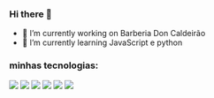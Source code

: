 ### Hi there 👋

- 🔭 I’m currently working on Barberia Don Caldeirão
- 🌱 I’m currently learning  JavaScript e python

### minhas tecnologias:

<div>
 <img src="https://cdn.jsdelivr.net/gh/devicons/devicon/icons/html5/html5-original-wordmark.svg" widet'60' />
 <img src="https://cdn.jsdelivr.net/gh/devicons/devicon/icons/css3/css3-original-wordmark.svg" />
 <img src="https://cdn.jsdelivr.net/gh/devicons/devicon/icons/javascript/javascript-original.svg" />
 <img src="https://cdn.jsdelivr.net/gh/devicons/devicon/icons/python/python-original.svg" />
 <img src="https://cdn.jsdelivr.net/gh/devicons/devicon/icons/git/git-original-wordmark.svg" />
 <img src="https://cdn.jsdelivr.net/gh/devicons/devicon/icons/github/github-original-wordmark.svg" />
                                                      

</div>

